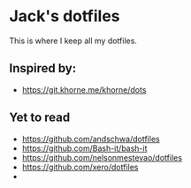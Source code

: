 # Jack's dotfiles
This is where I keep all my dotfiles.

## Inspired by:
- https://git.khorne.me/khorne/dots

## Yet to read
- https://github.com/andschwa/dotfiles
- https://github.com/Bash-it/bash-it
- https://github.com/nelsonmestevao/dotfiles
- https://github.com/xero/dotfiles
- 
